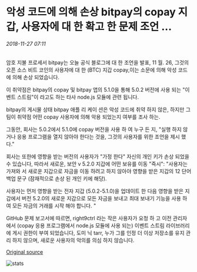 # 악성 코드에 의해 손상 bitpay의 copay 지갑, 사용자에 대 한 확고 한 문제 조언 ...

###### 2018-11-27 07:11

암호 지불 프로세서 bitpay는 오늘 공식 블로그에 대 한 조언을 발표, 11 월. 26, 그것의 오픈 소스 비트 코인의 사용자에 대 한 (BTC) 지갑 copay,이는 소문에 의해 악성 코드에 의해 손상 되었습니다.

이 취약점은 bitpay의 copay 및 bitpay 앱의 5.1.0을 통해 5.0.2 버전에 사용 되는 "이벤트 스트림"이 라고도 하는 타사 node.js 모듈에 관련 됩니다.

bitpay의 게시물 상태 bitpay 애플 리 케이 션은 악성 코드에 취약 하지 않은, 하지만 그 팀이 취약점 어떤 copay 사용자에 의해 악용 되었는지 여부를 조사 하는.

그동안, 회사는 5.0.2에서 5.1.0에 copay 버전을 사용 하 여 누구 든 지, "실행 하지 않거나 응용 프로그램을 열지 않아야 한다는 것을, 그것의 사용자를 위한 조언을 제시 했다."

회사는 또한에 영향을 받는 버전의 사용자가 "가정 한다" 자신의 개인 키가 손상 되었을 수 있습니다, 따라서 새로운, 보안 v 5.2.0 지갑에 어떤 보유를 이동 "즉시": "사용자는 가져와 서 새로운 지갑으로 자금을 이동 하려고 하지 않아야 영향을 받은 지갑의 12 단어 백업 문구 (잠재적으로 손상 된 개인 키에 해당).

사용자는 먼저 영향을 받는 전자 지갑 (5.0.2-5.1.0)을 업데이트 한 다음 영향을 받은 지갑에서 버전 5.2.0의 새로운 지갑으로 모든 자금을 보내고 최대 보내기 기능을 사용 하 여 모든 자금의 거래를 시작 해야 합니다. "

GitHub 문제 보고서에 따르면, right9ctrl 라는 작은 사용자가 요청 하 고 이전 관리자에서 (copay 응용 프로그램에서 node.js 모듈에 사용 되는) 이벤트 스트림 라이브러리에 게시 권한이 부여 되었습니다, 도미 닉 tarr, 누가 그를 인정 더 이상 저장소를 유지 관리 하지 않으며, 새로운 사용자의 악의를 의심 하지 않습니다.

[Original source](https://cointelegraph.com/news/bitpays-copay-wallet-compromised-by-malicious-code-firm-issues-advice-for-users)

![stats](https://c.statcounter.com/11760860/0/a89fa40b/1/ "stats")